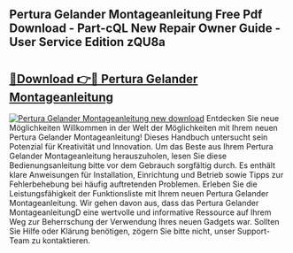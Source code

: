## Pertura Gelander Montageanleitung Free Pdf Download - Part-cQL New Repair Owner Guide - User Service Edition zQU8a

# <h2><a href="http://df82e4.blite.top/?on=Pertura+Gelander+Montageanleitung">🔗Download 👉🔴 Pertura Gelander Montageanleitung</a></h2>

[![Pertura Gelander Montageanleitung new download](https://i.imgur.com/lujVjoI.png)](http://df82e4.blite.top/?on=Pertura+Gelander+Montageanleitung)
Entdecken Sie neue Möglichkeiten Willkommen in der Welt der Möglichkeiten mit Ihrem neuen Pertura Gelander Montageanleitung! Dieses Handbuch untersucht sein Potenzial für Kreativität und Innovation. Um das Beste aus Ihrem Pertura Gelander Montageanleitung herauszuholen, lesen Sie diese Bedienungsanleitung bitte vor dem Gebrauch sorgfältig durch. Es enthält klare Anweisungen für Installation, Einrichtung und Betrieb sowie Tipps zur Fehlerbehebung bei häufig auftretenden Problemen. Erleben Sie die Leistungsfähigkeit der Funktionsliste mit Ihrem neuen Pertura Gelander Montageanleitung. Wir gehen davon aus, dass das Pertura Gelander MontageanleitungD eine wertvolle und informative Ressource auf Ihrem Weg zur Beherrschung der Verwendung Ihres neuen Gadgets war. Sollten Sie Hilfe oder Klärung benötigen, zögern Sie bitte nicht, unser Support-Team zu kontaktieren.
